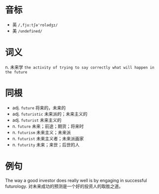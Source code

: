 # 音标

- 英 `/,fjuːtʃə'rɒlədʒɪ/`
- 美 `/undefined/`

# 词义

n. 未来学
`the activity of trying to say correctly what will happen in the future`

# 同根

- adj. `future` 将来的，未来的
- adj. `futuristic` 未来派的；未来主义的
- adj. `futurist` 未来主义的
- n. `future` 未来；前途；期货；将来时
- n. `futurism` 未来主义；未来派
- n. `futurist` 未来主义者；未来派画家
- n. `futurity` 未来；来世；后世的人

# 例句

The way a good investor does really well is by engaging in successful futurology.
对未来成功的预测是一个好的投资人的取胜之道。


